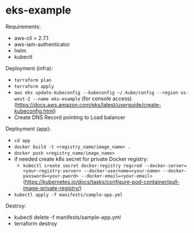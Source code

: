 # eks-example

Requirements:
+ aws-cli > 2.7.1
+ aws-iam-authenticator
+ helm
+ kubectl

Deployment (infra):
- ```terraform plan```
- ```terraform apply```
- ```aws eks update-kubeconfig --kubeconfig ~/.kube/config --region us-west-2 --name eks-example``` (for console access)
(https://docs.aws.amazon.com/eks/latest/userguide/create-kubeconfig.html)
- Create DNS Record pointing to Load balancer


Deployment (app):
- ```cd app```
- ```docker build -t <registry_name/image_name> .```
- ```docker push <registry_name/image_name>```
- if needed create k8s secret for private Docker registry:
  - ```kubectl create secret docker-registry regcred --docker-server=<your-registry-server> --docker-username=<your-name> --docker-password=<your-pword> --docker-email=<your-email>```   
  (https://kubernetes.io/docs/tasks/configure-pod-container/pull-image-private-registry/)
- ```kubectl apply -f manifests/sample-app.yml```

Destroy:
- kubectl delete -f manifests/sample-app.yml
- terraform destroy